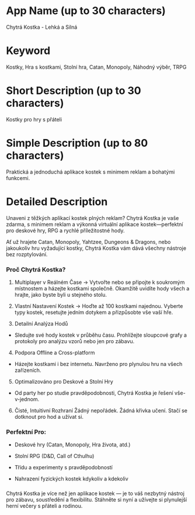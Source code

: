 # App Name (up to 30 characters)
Chytrá Kostka - Lehká a Silná

# Keyword
Kostky, Hra s kostkami, Stolní hra, Catan, Monopoly, Náhodný výběr, TRPG

# Short Description (up to 30 characters)
Kostky pro hry s přáteli

# Simple Description (up to 80 characters)
Praktická a jednoduchá aplikace kostek s minimem reklam a bohatými funkcemi.

# Detailed Description

Unaveni z těžkých aplikací kostek plných reklam?
Chytrá Kostka je vaše zdarma, s minimem reklam a výkonná virtuální aplikace kostek—perfektní pro deskové hry, RPG a rychlé příležitostné hody.

Ať už hrajete Catan, Monopoly, Yahtzee, Dungeons & Dragons, nebo jakoukoliv hru vyžadující kostky, Chytrá Kostka vám dává všechny nástroje bez rozptylování.

### Proč Chytrá Kostka?
1. Multiplayer v Reálném Čase
-> Vytvořte nebo se připojte k soukromým místnostem a házejte kostkami společně. Okamžitě uvidíte hody všech a hrajte, jako byste byli u stejného stolu.

2. Vlastní Nastavení Kostek
-> Hoďte až 100 kostkami najednou. Vyberte typy kostek, resetujte jedním dotykem a přizpůsobte vše vaší hře.

3. Detailní Analýza Hodů
- Sledujte své hody kostek v průběhu času. Prohlížejte sloupcové grafy a protokoly pro analýzu vzorů nebo jen pro zábavu.

4. Podpora Offline a Cross-platform
- Házejte kostkami i bez internetu. Navrženo pro plynulou hru na všech zařízeních.

5. Optimalizováno pro Deskové a Stolní Hry
- Od party her po studie pravděpodobnosti, Chytrá Kostka je řešení vše-v-jednom.

6. Čisté, Intuitivní Rozhraní
Žádný nepořádek. Žádná křivka učení. Stačí se dotknout pro hod a užívat si.

### Perfektní Pro:
- Deskové hry (Catan, Monopoly, Hra života, atd.)

- Stolní RPG (D&D, Call of Cthulhu)

- Třídu a experimenty s pravděpodobností

- Nahrazení fyzických kostek kdykoliv a kdekoliv

###
Chytrá Kostka je více než jen aplikace kostek — je to váš nezbytný nástroj pro zábavu, soustředění a flexibilitu.
Stáhněte si nyní a užívejte si plynulejší herní večery s přáteli a rodinou. 